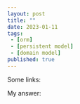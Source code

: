 ```yaml
---
layout: post
title: ""
date: 2023-01-11
tags:
 - [orm]
 - [persistent model]
 - [domain model]
published: true
---
```


Some links:

My answer:
